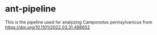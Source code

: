 # ant-pipeline
This is the pipeline used for analyzing Camponotus pennsylvanicus from https://doi.org/10.1101/2022.03.31.486652
